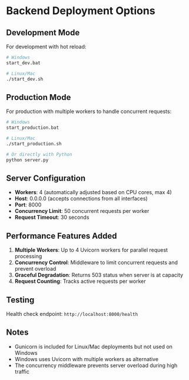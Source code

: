 # Backend Deployment Options

## Development Mode
For development with hot reload:
```bash
# Windows
start_dev.bat

# Linux/Mac  
./start_dev.sh
```

## Production Mode
For production with multiple workers to handle concurrent requests:
```bash
# Windows
start_production.bat

# Linux/Mac
./start_production.sh

# Or directly with Python
python server.py
```

## Server Configuration
- **Workers**: 4 (automatically adjusted based on CPU cores, max 4)
- **Host**: 0.0.0.0 (accepts connections from all interfaces)
- **Port**: 8000
- **Concurrency Limit**: 50 concurrent requests per worker
- **Request Timeout**: 30 seconds

## Performance Features Added
1. **Multiple Workers**: Up to 4 Uvicorn workers for parallel request processing
2. **Concurrency Control**: Middleware to limit concurrent requests and prevent overload
3. **Graceful Degradation**: Returns 503 status when server is at capacity
4. **Request Counting**: Tracks active requests per worker

## Testing
Health check endpoint: `http://localhost:8000/health`

## Notes
- Gunicorn is included for Linux/Mac deployments but not used on Windows
- Windows uses Uvicorn with multiple workers as alternative
- The concurrency middleware prevents server overload during high traffic
